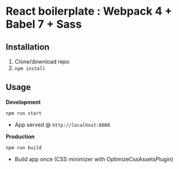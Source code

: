 # React boilerplate : Webpack 4 + Babel 7 + Sass

## Installation
1. Clone/download repo
2. `npm install`

## Usage
**Development**

`npm run start`

* App served @ `http://localhost:8080`

**Production**

`npm run build`

* Build app once (CSS minimizer with OptimizeCssAssetsPlugin)
